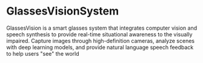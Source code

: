 # GlassesVisionSystem
GlassesVision is a smart glasses system that integrates computer vision and speech synthesis to provide real-time situational awareness to the visually impaired. Capture images through high-definition cameras, analyze scenes with deep learning models, and provide natural language speech feedback to help users "see" the world
